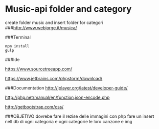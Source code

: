 # Music-api folder and category
create folder music and insert folder for categori 
###http://www.webjorge.it/musica/

###Terminal
```
npm install
gulp
```

###Ide

https://www.sourcetreeapp.com/

https://www.jetbrains.com/phpstorm/download/

###Documentation
http://jplayer.org/latest/developer-guide/

http://php.net/manual/en/function.json-encode.php

http://getbootstrap.com/css/



###OBJETIVO
dovrebe fare il rezise delle immagini con php
fare un insert nell db di ogni categoria e ogni categorie le loro canzone e img


